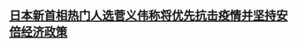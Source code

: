 <!--1599546209000-->
[日本新首相热门人选菅义伟称将优先抗击疫情并坚持安倍经济政策](https://cn.reuters.com/article/japan-politics-suga-covid-0908-idCNKBS25Z0Q2)
------


